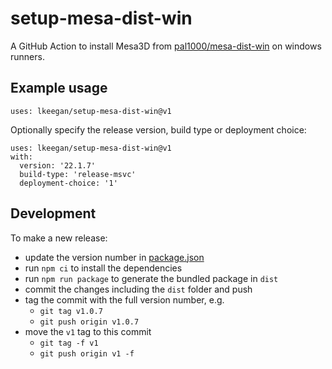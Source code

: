 # setup-mesa-dist-win

A GitHub Action to install Mesa3D from [pal1000/mesa-dist-win](https://github.com/pal1000/mesa-dist-win) on windows runners.

## Example usage

```
uses: lkeegan/setup-mesa-dist-win@v1
```

Optionally specify the release version, build type or deployment choice:

```
uses: lkeegan/setup-mesa-dist-win@v1
with:
  version: '22.1.7'
  build-type: 'release-msvc'
  deployment-choice: '1'
```

## Development

To make a new release:

- update the version number in [package.json](package.json#L3)
- run `npm ci` to install the dependencies
- run `npm run package` to generate the bundled package in `dist`
- commit the changes including the `dist` folder and push
- tag the commit with the full version number, e.g.
  - `git tag v1.0.7`
  - `git push origin v1.0.7`
- move the `v1` tag to this commit
  - `git tag -f v1`
  - `git push origin v1 -f`